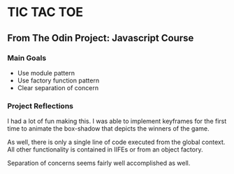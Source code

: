 # TIC TAC TOE

## From The Odin Project: Javascript Course

### Main Goals
- Use module pattern
- Use factory function pattern
- Clear separation of concern

### Project Reflections
I had a lot of fun making this.  I was able to implement keyframes for the first time to animate the box-shadow that depicts the winners of the game.

As well, there is only a single line of code executed from the global context.  All other functionality is contained in IIFEs or from an object factory.

Separation of concerns seems fairly well accomplished as well.